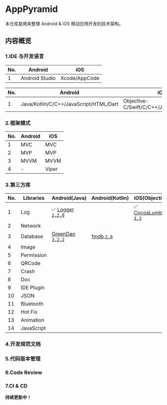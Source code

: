 # AppPyramid

本仓库是用来整理 Android & iOS 移动应用开发的技术架构。

## 内容概览

### 1.IDE 与开发语言

|No.|Android|iOS
|---|---|---
|1|Android Studio|Xcode/AppCode

|No.|Android|iOS
|---|---|---
|1|Java/Kotlin/C/C++/JavaScript/HTML/Dart|Objective-C/Swift/C/C++/JavaScript/HTML

### 2.框架模式

|No.|Android|iOS
|---|---|---
|1|MVC|MVC
|2|MVP|MVP
|3|MVVM|MVVM
|4|-|Viper

### 3.第三方库

|No.|Libraries|Android(Java)|Android(Kotlin)|iOS(Objective-C)|iOS(Swift)
|---|---|---|---|---|---
|1|Log|✅ [Logger `2.2.0`](https://github.com/orhanobut/logger) ||✅ [CocoaLumberjack `3.3`](https://github.com/CocoaLumberjack/CocoaLumberjack) |✅ [SwiftyBeaver `1.6.0`](https://github.com/SwiftyBeaver/SwiftyBeaver) 
|2|Network||
|3|Database|[GreenDao `3.2.2`](https://github.com/greenrobot/greenDAO)|[fmdb `2.6`](https://github.com/ccgus/fmdb)|
|4|Image||
|5|Permission||
|6|QRCode||
|7|Crash||
|8|Doc||
|9|IDE Plugin||
|10|JSON||
|11|Bluetooth||
|12|Hot Fix||
|13|Animation||
|14|JavaScript||

### 4.开发规范文档

### 5.代码版本管理

### 6.Code Review

### 7.CI & CD

**持续更新中！**
